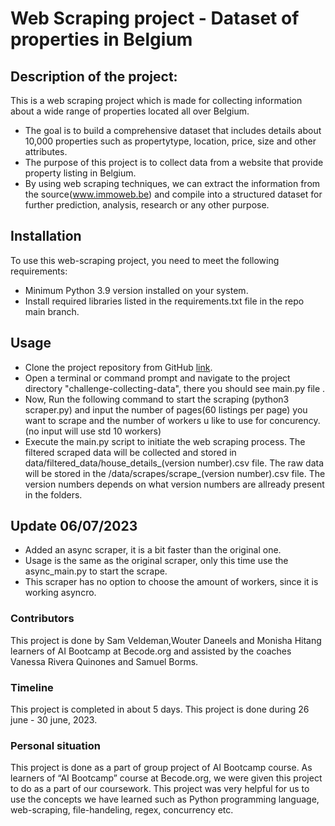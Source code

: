 
# Web Scraping project - Dataset of properties in Belgium

## Description of the project:
This is a web scraping project which is made for collecting information about a wide range of properties located all over Belgium.
* The goal is to build a comprehensive dataset that includes details about 10,000 properties such as propertytype, location, price, size and other attributes.
* The purpose of this project is to collect data from a website that provide property listing in Belgium. 
* By using web scraping techniques, we can extract the information from the source(www.immoweb.be) and compile into a structured dataset for further prediction, analysis, research or any other purpose.

## Installation
To use this web-scraping project, you need to meet the following requirements:
* Minimum Python 3.9 version installed on your system.
* Install required libraries listed in the requirements.txt file in the repo main branch.
  
  
## Usage
* Clone the project repository from GitHub [link]( https://github.com/Sam-Veldeman/challenge-collecting-data).
* Open a terminal or command prompt and navigate to the project directory "challenge-collecting-data", there you should see main.py file .
* Now, Run the following command to start the scraping (python3 scraper.py) and input the number of pages(60 listings per page) you 
  want to scrape and the number of workers u like to use for concurency. (no input will use std 10 workers)
* Execute the main.py script to initiate the web scraping process. The filtered scraped data will be collected and stored in
  data/filtered_data/house_details_(version number).csv file. The raw data will be stored in the /data/scrapes/scrape_(version number).csv file. The version numbers depends on what version numbers are allready present in the folders.

## Update 06/07/2023
* Added an async scraper, it is a bit faster than the original one.
* Usage is the same as the original scraper, only this time use the async_main.py to start the scrape.
* This scraper has no option to choose the amount of workers, since it is working asyncro.

### Contributors
This project is done by Sam Veldeman,Wouter Daneels and Monisha Hitang learners of AI Bootcamp at Becode.org and assisted by the coaches Vanessa Rivera Quinones and Samuel Borms. 

### Timeline
This project is completed in about 5 days. This project is done during 26 june - 30 june, 2023.

### Personal situation
This project is done as a part of group project of AI Bootcamp course. As learners of “AI Bootcamp” course at Becode.org, we were given this project to do as a part of our coursework. This project was very helpful for us to use the concepts we have learned such as Python programming  language, web-scraping, file-handeling, regex, concurrency etc. 